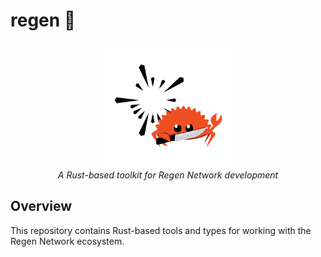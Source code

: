 # regen 🦀

<div align="center">
  <img src="assets/logo.png" alt="Ferris the Crab" width="200"/>
  <br>
  <em>A Rust-based toolkit for Regen Network development</em>
</div>

## Overview

This repository contains Rust-based tools and types for working with the Regen Network ecosystem.